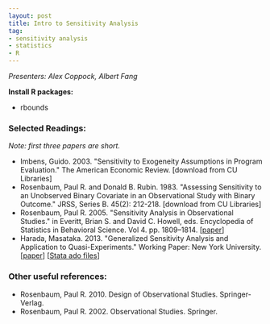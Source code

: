 ```yaml
---
layout: post
title: Intro to Sensitivity Analysis
tag:
- sensitivity analysis
- statistics
- R
---
```


*Presenters: Alex Coppock, Albert Fang*

**Install R packages:**

- rbounds

### Selected Readings:

*Note: first three papers are short.*

- Imbens, Guido. 2003. "Sensitivity to Exogeneity Assumptions in Program Evaluation." The American Economic Review. [download from CU Libraries]
- Rosenbaum, Paul R. and Donald B. Rubin. 1983. "Assessing Sensitivity to an Unobserved Binary Covariate in an Observational Study with Binary Outcome." JRSS, Series B. 45(2): 212-218. [download from CU Libraries]
- Rosenbaum, Paul R. 2005. "Sensitivity Analysis in Observational Studies." in Everitt, Brian S. and David C. Howell, eds. Encyclopedia of Statistics in Behavioral Science. Vol 4. pp. 1809–1814. [[paper](http://www-stat.wharton.upenn.edu/~rosenbap/BehStatSen.pdf)]
- Harada, Masataka. 2013. "Generalized Sensitivity Analysis and Application to Quasi-Experiments." Working Paper: New York University. [[paper](https://files.nyu.edu/mh166/public/docs/Harada-GSA_and_applications.pdf)] [[Stata ado files](https://files.nyu.edu/mh166/public/docs/research.html)]

### Other useful references:

- Rosenbaum, Paul R. 2010. Design of Observational Studies. Springer-Verlag.
- Rosenbaum, Paul R. 2002. Observational Studies. Springer.